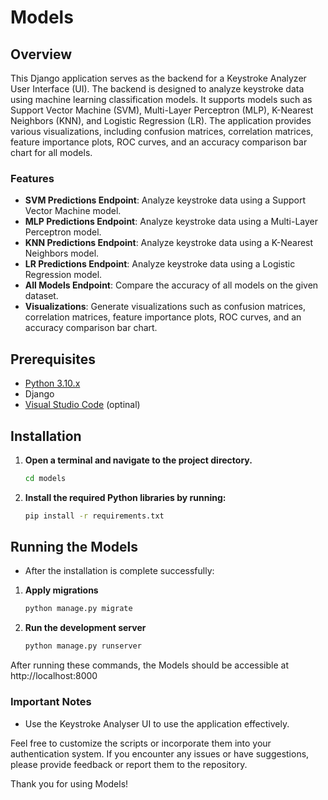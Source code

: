 # Models

## Overview
This Django application serves as the backend for a Keystroke Analyzer User Interface (UI). The backend is designed to analyze keystroke data using machine learning classification models. It supports models such as Support Vector Machine (SVM), Multi-Layer Perceptron (MLP), K-Nearest Neighbors (KNN), and Logistic Regression (LR). The application provides various visualizations, including confusion matrices, correlation matrices, feature importance plots, ROC curves, and an accuracy comparison bar chart for all models.

### Features
- **SVM Predictions Endpoint**: Analyze keystroke data using a Support Vector Machine model.
- **MLP Predictions Endpoint**: Analyze keystroke data using a Multi-Layer Perceptron model.
- **KNN Predictions Endpoint**: Analyze keystroke data using a K-Nearest Neighbors model.
- **LR Predictions Endpoint**: Analyze keystroke data using a Logistic Regression model.
- **All Models Endpoint**: Compare the accuracy of all models on the given dataset.
- **Visualizations**: Generate visualizations such as confusion matrices, correlation matrices, feature importance plots, ROC curves, and an accuracy comparison bar chart.

## Prerequisites
- [Python 3.10.x](https://www.python.org/)
- Django
- [Visual Studio Code](https://code.visualstudio.com/download) (optinal)


## Installation
1. **Open a terminal and navigate to the project directory.** 
    ```bash
    cd models
    ```

2. **Install the required Python libraries by running:**

    ```bash
    pip install -r requirements.txt
    ```
   
## Running the Models 

- After the installation is complete successfully:

1. **Apply migrations**
    ```bash
    python manage.py migrate
    ```
   
2. **Run the development server**
    ```bash
    python manage.py runserver
    ```
After running these commands, the Models should be accessible at http://localhost:8000 

### Important Notes

- Use the Keystroke Analyser UI to use the application effectively.

Feel free to customize the scripts or incorporate them into your authentication system. If you encounter any issues or have suggestions, please provide feedback or report them to the repository. 

Thank you for using Models!